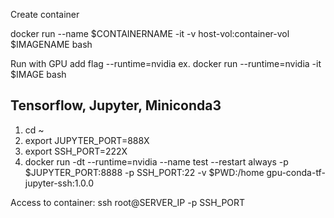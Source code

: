 Create container

docker run --name $CONTAINERNAME -it -v host-vol:container-vol $IMAGENAME bash

Run with GPU add flag --runtime=nvidia
ex. docker run --runtime=nvidia -it $IMAGE bash

## Tensorflow, Jupyter, Miniconda3
1. cd ~
2. export JUPYTER_PORT=888X
3. export SSH_PORT=222X
2. docker run -dt --runtime=nvidia --name test --restart always -p $JUPYTER_PORT:8888 -p SSH_PORT:22 -v $PWD:/home gpu-conda-tf-jupyter-ssh:1.0.0

Access to container: ssh root@SERVER_IP -p SSH_PORT
